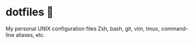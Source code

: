 # dotfiles 🔧

My personal UNIX configuration files Zsh, bash, git, vim, tmux, command-line aliases, etc.
